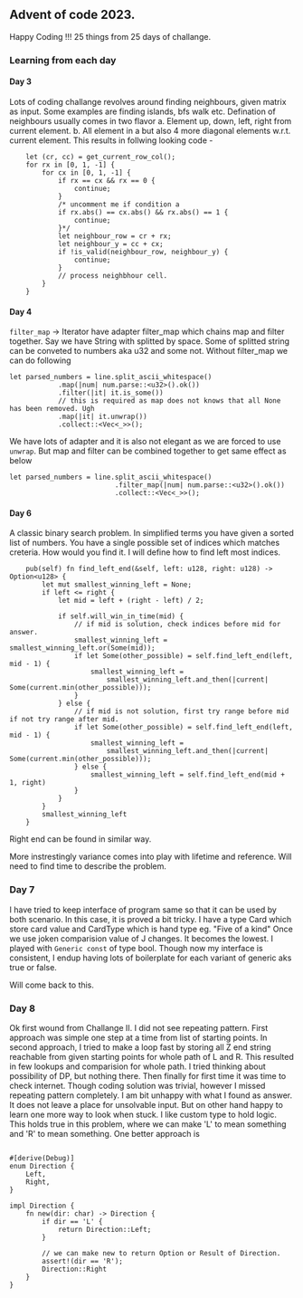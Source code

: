 ## Advent of code 2023.

Happy Coding !!!
25 things from 25 days of challange.

### Learning from each day

#### Day 3
Lots of coding challange revolves around finding neighbours, given matrix as input.
Some examples are finding islands, bfs walk etc.
Defination of neighbours usually comes in two flavor
a. Element up, down, left, right from current element.
b. All element in a but also 4 more diagonal elements w.r.t. current element.
This results in follwing looking code - 
```
    let (cr, cc) = get_current_row_col();
    for rx in [0, 1, -1] {
        for cx in [0, 1, -1] {
            if rx == cx && rx == 0 {
                continue;
            }
            /* uncomment me if condition a
            if rx.abs() == cx.abs() && rx.abs() == 1 {
                continue;
            }*/
            let neighbour_row = cr + rx;
            let neighbour_y = cc + cx;
            if !is_valid(neighbour_row, neighbour_y) {
                continue;
            }
            // process neighbhour cell.
        }
    }
```
#### Day 4 
`filter_map` -> Iterator have adapter filter_map which chains map and filter together.
Say we have String with splitted by space. Some of splitted string can be conveted to numbers aka u32 and some not.
Without filter_map we can do following 
```
let parsed_numbers = line.split_ascii_whitespace()
            .map(|num| num.parse::<u32>().ok())
            .filter(|it| it.is_some())
            // this is required as map does not knows that all None has been removed. Ugh
            .map(|it| it.unwrap())
            .collect::<Vec<_>>();
```
We have lots of adapter and it is also not elegant as we are forced to use `unwrap`.
But map and filter can be combined together to get same effect as below
```
let parsed_numbers = line.split_ascii_whitespace()
                          .filter_map(|num| num.parse::<u32>().ok())
                          .collect::<Vec<_>>();
```

#### Day 6
A classic binary search problem. In simplified terms you have given a sorted list of numbers. You have a single possible set of indices which matches creteria. How would you find it. I will define how to find left most indices.
```
    pub(self) fn find_left_end(&self, left: u128, right: u128) -> Option<u128> {
        let mut smallest_winning_left = None;
        if left <= right {
            let mid = left + (right - left) / 2;

            if self.will_win_in_time(mid) {
                // if mid is solution, check indices before mid for answer.
                smallest_winning_left = smallest_winning_left.or(Some(mid));
                if let Some(other_possible) = self.find_left_end(left, mid - 1) {
                    smallest_winning_left =
                        smallest_winning_left.and_then(|current| Some(current.min(other_possible)));
                }
            } else {
                // if mid is not solution, first try range before mid if not try range after mid.
                if let Some(other_possible) = self.find_left_end(left, mid - 1) {
                    smallest_winning_left =
                        smallest_winning_left.and_then(|current| Some(current.min(other_possible)));
                } else {
                    smallest_winning_left = self.find_left_end(mid + 1, right)
                }
            }
        }
        smallest_winning_left
    }
```
Right end can be found in similar way.

More instrestingly variance comes into play with lifetime and reference. Will need to find time to describe the problem.

### Day 7
I have tried to keep interface of program same so that it can be used by both scenario.
In this case, it is proved a bit tricky.
I have a type Card which store card value and CardType which is hand type eg. "Five of a kind"
Once we use joken comparision value of J changes. It becomes the lowest.
I played with `Generic const` of type bool. Though now my interface is consistent, I endup having lots of boilerplate for each variant of generic aks true or false.

Will come back to this.

### Day 8
Ok first wound from Challange II. I did not see repeating pattern.
First approach was simple one step at a time from list of starting points.
In second approach, I tried to make a loop fast by storing all Z end string reachable from given starting points for whole path of L and R. This resulted in few lookups and comparision for whole path.
I tried thinking about possibility of DP, but nothing there. Then finally for first time it was time to check internet. Though coding solution was trivial, however I missed repeating pattern completely. I am bit unhappy with what I found as answer. It does not leave a place for unsolvable input. But on other hand happy to learn one more way to look when stuck.
I like custom type to hold logic. This holds true in this problem, where we can make 'L' to mean something and 'R' to mean something. One better approach is 
```

#[derive(Debug)]
enum Direction {
    Left,
    Right,
}

impl Direction {
    fn new(dir: char) -> Direction {
        if dir == 'L' {
            return Direction::Left;
        }

        // we can make new to return Option or Result of Direction.
        assert!(dir == 'R');
        Direction::Right
    }
}
```

